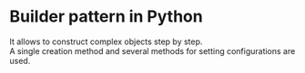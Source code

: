 # Builder pattern in Python

It allows to construct complex objects step by step.\
A single creation method and several methods for setting configurations are used.